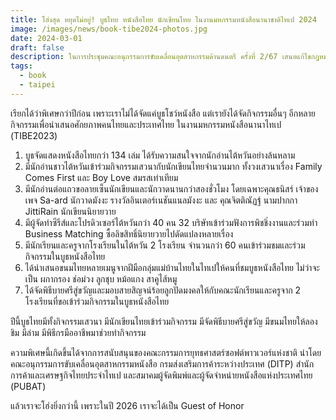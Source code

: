 ```yaml
---
title: โฮ่งสุด หยุดไม่อยู่! บูธไทย หนังสือไทย นักเขียนไทย ในงานมหกรรมหนังสือนานาชาติไทเป 2024
image: /images/news/book-tibe2024-photos.jpg
date: 2024-03-01
draft: false
description: ในการประชุมคณะอนุกรรมการขับเคลื่อนอุตสาหกรรมด้านดนตรี ครั้งที่ 2/67 เสนอแก้ไขกฎหมายเรื่องลิขสิทธิ์เพลง โดยเฉพาะประเด็นที่ประเทศไทยมีองค์กรจัดเก็บค่าลิขสิทธิ์เพลงจำนวนมากเกินไป
tags:
  - book
  - taipei
---
```


เรียกได้ว่าพิเศษกว่าปีก่อน เพราะเราไม่ได้จัดแค่บูธโชว์หนังสือ แต่เรายังได้จัดกิจกรรมอื่นๆ อีกหลายกิจกรรมเพื่อนำเสนอศักยภาพคนไทยและประเทศไทย ในงานมหกรรมหนังสือนานาไทเป (TIBE2023)

1. บูธจัดแสดงหนังสือไทยกว่า 134 เล่ม ได้รับความสนใจจากนักอ่านไต้หวันอย่างล้นหลาม
2. มีนักอ่านชาวไต้หวันเข้าร่วมกิจกรรมเสวนากับนักเขียนไทยจำนวนมาก ทั้งวงเสวนาเรื่อง Family Comes First  และ Boy Love สมรสเท่าเทียม
3. มีนักอ่านต่อแถวขอลายเซ็นนักเขียนและนักวาดนานกว่าสองชั่วโมง โดยเฉพาะคุณธนิสร์ เจ้าของเพจ Sa-ard นักวาดมังงะ รางวัลอินเตอร์เนชันแนลมังงะ และ คุณจิตติณัฏฐ์ นามปากกา JittiRain นักเขียนนิยายวาย 
4. มีผู้จัดทำซีรีส์และโปรดิวเซอร์ไต้หวันกว่า 40 คน 32 บริษัทเข้าร่วมฟังการพิชชิ่งงานและร่วมทำ Business Matching  ซื้อลิขสิทธิ์นิยายวายไปดัดแปลงหลายเรื่อง
5. มีนักเรียนและครูจากโรงเรียนในไต้หวัน  2  โรงเรียน จำนวนกว่า  60  คนเข้าร่วมชมและร่วมกิจกรรมในบูธหนังสือไทย
6. ได้นำเสนอขนมไทยหลายเมนูจากฝีมือกลุ่มแม่บ้านไทยในไทเปให้คนที่ชมบูธหนังสือไทย ไม่ว่าจะเป็น ผกากรอง ช่อม่วง ลูกชุบ หม้อแกง สาคูไส้หมู 
7. ได้จัดพิธีบายศรีสู่ขวัญและมอบสายสิญจน์ร้อยลูกปัดมงคลให้กับคณะนักเรียนและครูจาก 2 โรงเรียนที่ขอเข้าร่วมกิจกรรมในบูธหนังสือไทย

ปีนี้บูธไทยมีทั้งกิจกรรมเสวนา มีนักเขียนไทยเข้าร่วมกิจกรรม มีจัดพิธีบายศรีสู่ขวัญ มีขนมไทยให้ลองชิม มีล่าม มีพิธีกรมืออาชีพมาช่วยทำกิจกรรม 

ความพิเศษนี้เกิดขึ้นได้จากการสนับสนุนของคณะกรรมการยุทธศาสตร์ซอฟต์พาวเวอร์แห่งชาติ นำโดยคณะอนุกรรมการขับเคลื่อนอุตสาหกรรมหนังสือ กรมส่งเสริมการค้าระหว่างประเทศ (DITP) สำนักการค้าและเศรษฐกิจไทยประจำไทเป และสมาคมผู้จัดพิมพ์และผู้จัดจำหน่ายหนังสือแห่งประเทศไทย (PUBAT)

แล้วเราจะโฮ่งยิ่งกว่านี้ เพราะในปี 2026 เราจะได้เป็น Guest of Honor
